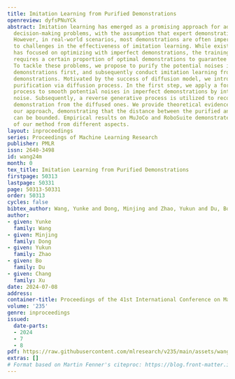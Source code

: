 ```yaml
---
title: Imitation Learning from Purified Demonstrations
openreview: dyfsPNuYCk
abstract: Imitation learning has emerged as a promising approach for addressing sequential
  decision-making problems, with the assumption that expert demonstrations are optimal.
  However, in real-world scenarios, most demonstrations are often imperfect, leading
  to challenges in the effectiveness of imitation learning. While existing research
  has focused on optimizing with imperfect demonstrations, the training typically
  requires a certain proportion of optimal demonstrations to guarantee performance.
  To tackle these problems, we propose to purify the potential noises in imperfect
  demonstrations first, and subsequently conduct imitation learning from these purified
  demonstrations. Motivated by the success of diffusion model, we introduce a two-step
  purification via diffusion process. In the first step, we apply a forward diffusion
  process to smooth potential noises in imperfect demonstrations by introducing additional
  noise. Subsequently, a reverse generative process is utilized to recover the optimal
  demonstration from the diffused ones. We provide theoretical evidence supporting
  our approach, demonstrating that the distance between the purified and optimal demonstration
  can be bounded. Empirical results on MuJoCo and RoboSuite demonstrate the effectiveness
  of our method from different aspects.
layout: inproceedings
series: Proceedings of Machine Learning Research
publisher: PMLR
issn: 2640-3498
id: wang24m
month: 0
tex_title: Imitation Learning from Purified Demonstrations
firstpage: 50313
lastpage: 50331
page: 50313-50331
order: 50313
cycles: false
bibtex_author: Wang, Yunke and Dong, Minjing and Zhao, Yukun and Du, Bo and Xu, Chang
author:
- given: Yunke
  family: Wang
- given: Minjing
  family: Dong
- given: Yukun
  family: Zhao
- given: Bo
  family: Du
- given: Chang
  family: Xu
date: 2024-07-08
address:
container-title: Proceedings of the 41st International Conference on Machine Learning
volume: '235'
genre: inproceedings
issued:
  date-parts:
  - 2024
  - 7
  - 8
pdf: https://raw.githubusercontent.com/mlresearch/v235/main/assets/wang24m/wang24m.pdf
extras: []
# Format based on Martin Fenner's citeproc: https://blog.front-matter.io/posts/citeproc-yaml-for-bibliographies/
---
```

